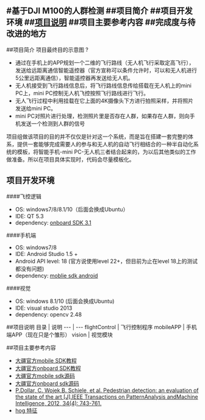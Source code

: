 #基于DJI M100的人群检测
##项目简介
##项目开发环境
##[项目说明](#3)
##项目主要参考内容
##完成度与待改进的地方
----------------------------------------------------
##项目简介
项目最终目的示意图
?
- 通过在手机上的APP规划一个二维的飞行路线（无人机飞行采取定高飞行），发送给远距离通信智能遥控器（官方宣称可以条件允许时，可以和无人机进行5公里远距离通信），智能遥控器再发送给无人机。
- 无人机接受到飞行路线信息后，将飞行路线信息传给搭载在无人机上的mini PC上，mini PC控制无人机飞控按照飞行路线进行飞行。
- 无人飞行过程中利用挂载在它上面的4K摄像头下方进行拍照采样，并将照片发送给mini PC。
- mini PC对照片进行处理，检测照片里是否存在人群，如果存在人群，则向手机发送一个检测到人群的信号<br/>


项目组做该项目的目的并不仅仅是针对这一个系统，而是旨在搭建一套完整的体系，提供一套能够完成需要人的参与和无人机的自动飞行相结合的一种半自动化系统的模板，将智能手机-mini PC-无人机三者结合起来的，为以后其他类似的工作做准备。所以在项目具体实现时，代码会尽量模板化。

## 项目开发环境
####飞控逻辑
- OS:  windows7/8/8.1/10（后面会换成Ubuntu）
- IDE: QT 5.3
- dependency:  [onboard SDK 3.1](https://github.com/dji-sdk/Onboard-SDK)

####手机端
- OS: windows7/8
- IDE: Android Studio 1.5 +
- Android API level: 18 (官方说使用level 22+，但目前为止在level 18上的测试都没有问题)
- dependency: [moblie sdk android](https://github.com/dji-sdk/Mobile-SDK-Android)

####视觉
- OS: windows 8.1/10 (后面会换成Ubuntu)
- IDE: visual studio 2013
- dependency: opencv 2.48

<span id="3"> </span>
##项目说明
目录                   | 说明
---                     | ---
flightControl    |  飞行控制程序
mobileAPP       |  手机端APP（现在只是个雏形）
vision                |  视觉模块

##项目主要参考内容
- [大疆官方mobile SDK教程](https://developer.dji.com/cn/mobile-sdk/documentation/introduction/index.html)
- [大疆官方onboard SDK教程](https://developer.dji.com/cn/onboard-sdk/documentation/quick-start/index.html)
- [大疆官方mobile sdk源码](https://github.com/dji-sdk/Mobile-SDK-Android)
- [大疆官方onboard sdk源码](https://github.com/dji-sdk/Onboard-SDK)
- [P.Dollar, C. Wojek,B. Schiele, et al. Pedestrian detection: an evaluation of the state of the art [J].IEEE Transactions on PatternAnalysis andMachine Intelligence, 2012, 34(4): 743-761.](https://www.computer.org/cms/ComputingNow/homepage/2012/0412/T_TP2_PedestrianDetection.pdf)
- [hog 特征](http://blog.csdn.net/liulina603/article/details/8291093)





